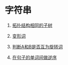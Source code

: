 # 字符串

1. [拓扑结构相同的子树](https://github.com/MrQuJL/nowcoder-algorithm-typical/blob/master/字符串/01_拓扑结构相同的子树.java "拓扑结构相同的子树")

2. [变形词](https://github.com/MrQuJL/nowcoder-algorithm-typical/blob/master/字符串/02_变形词.java "变形词")

3. [判断A和B是否互为旋转词](https://github.com/MrQuJL/nowcoder-algorithm-typical/blob/master/字符串/03_旋转词.java "判断A和B是否互为旋转词")

4. [在句子的单词间做逆序](https://github.com/MrQuJL/nowcoder-algorithm-typical/blob/master/字符串/04_句子的逆序.java "在句子的单词间做逆序")





